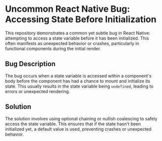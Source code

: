 # Uncommon React Native Bug: Accessing State Before Initialization

This repository demonstrates a common yet subtle bug in React Native: attempting to access a state variable before it has been initialized.  This often manifests as unexpected behavior or crashes, particularly in functional components during the initial render.

## Bug Description

The bug occurs when a state variable is accessed within a component's body before the component has had a chance to mount and initialize its state.  This usually results in the state variable being `undefined`, leading to errors or unexpected rendering.

## Solution

The solution involves using optional chaining or nullish coalescing to safely access the state variable. This ensures that if the state hasn't been initialized yet, a default value is used, preventing crashes or unexpected behavior.